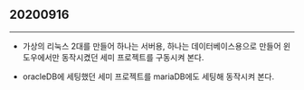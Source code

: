 ## 20200916
---
- 가상의 리눅스 2대를 만들어 하나는 서버용, 하나는 데이터베이스용으로 만들어 윈도우에서만 동작시켰던 세미 프로젝트를 구동시켜 본다.

- oracleDB에 세팅했던 세미 프로젝트를 mariaDB에도 세팅해 동작시켜 본다.